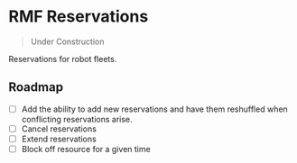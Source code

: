 # RMF Reservations

> Under Construction

Reservations for robot fleets.


## Roadmap

* [ ] Add the ability to add new reservations and have them reshuffled when conflicting reservations arise.
* [ ] Cancel reservations
* [ ] Extend reservations
* [ ] Block off resource for a given time